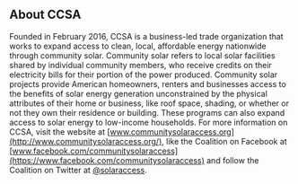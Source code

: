 ## About CCSA

Founded in February 2016, CCSA is a business-led trade organization that works to expand access to clean, local, affordable energy nationwide through community solar. Community solar refers to local solar facilities shared by individual community members, who receive credits on their electricity bills for their portion of the power produced. Community solar projects provide American homeowners, renters and businesses access to the benefits of solar energy generation unconstrained by the physical attributes of their home or business, like roof space, shading, or whether or not they own their residence or building. These programs can also expand access to solar energy to low-income households. For more information on CCSA, visit the website at [www.communitysolaraccess.org](http://www.communitysolaraccess.org/), like the Coalition on Facebook at [www.facebook.com/communitysolaraccess](https://www.facebook.com/communitysolaraccess) and follow the Coalition on Twitter at [@solaraccess](https://twitter.com/solaraccess).
